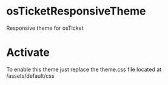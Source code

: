 # osTicketResponsiveTheme

Responsive theme for osTicket

# Activate

To enable this theme just replace the theme.css file located at /assets/default/css
